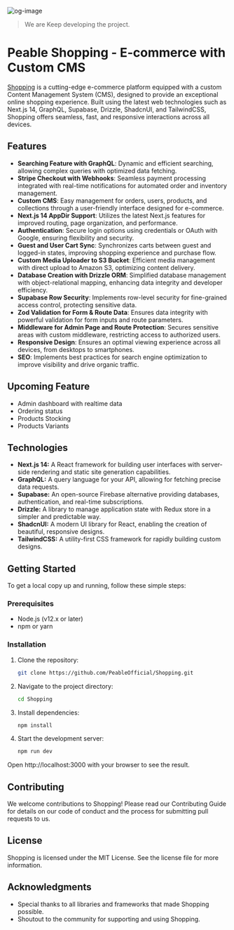 ![og-image](https://Shopping-backpack.s3.us-west-2.amazonaws.com/Shopping-nextjs-supabase-graphql-og.jpg)

> We are Keep developing the project.

# Peable Shopping - E-commerce with Custom CMS

[Shopping](https://Shopping.hugo-coding.com) is a cutting-edge e-commerce platform equipped with a custom Content Management System (CMS), designed to provide an exceptional online shopping experience. Built using the latest web technologies such as Next.js 14, GraphQL, Supabase, Drizzle, ShadcnUI, and TailwindCSS, Shopping offers seamless, fast, and responsive interactions across all devices.

## Features

- **Searching Feature with GraphQL**: Dynamic and efficient searching, allowing complex queries with optimized data fetching.
- **Stripe Checkout with Webhooks**: Seamless payment processing integrated with real-time notifications for automated order and inventory management.
- **Custom CMS**: Easy management for orders, users, products, and collections through a user-friendly interface designed for e-commerce.
- **Next.js 14 AppDir Support**: Utilizes the latest Next.js features for improved routing, page organization, and performance.
- **Authentication**: Secure login options using credentials or OAuth with Google, ensuring flexibility and security.
- **Guest and User Cart Sync**: Synchronizes carts between guest and logged-in states, improving shopping experience and purchase flow.
- **Custom Media Uploader to S3 Bucket**: Efficient media management with direct upload to Amazon S3, optimizing content delivery.
- **Database Creation with Drizzle ORM**: Simplified database management with object-relational mapping, enhancing data integrity and developer efficiency.
- **Supabase Row Security**: Implements row-level security for fine-grained access control, protecting sensitive data.
- **Zod Validation for Form & Route Data**: Ensures data integrity with powerful validation for form inputs and route parameters.
- **Middleware for Admin Page and Route Protection**: Secures sensitive areas with custom middleware, restricting access to authorized users.
- **Responsive Design**: Ensures an optimal viewing experience across all devices, from desktops to smartphones.
- **SEO**: Implements best practices for search engine optimization to improve visibility and drive organic traffic.

## Upcoming Feature

- Admin dashboard with realtime data
- Ordering status
- Products Stocking
- Products Variants



## Technologies

- **Next.js 14:** A React framework for building user interfaces with server-side rendering and static site generation capabilities.
- **GraphQL:** A query language for your API, allowing for fetching precise data requests.
- **Supabase:** An open-source Firebase alternative providing databases, authentication, and real-time subscriptions.
- **Drizzle:** A library to manage application state with Redux store in a simpler and predictable way.
- **ShadcnUI:** A modern UI library for React, enabling the creation of beautiful, responsive designs.
- **TailwindCSS:** A utility-first CSS framework for rapidly building custom designs.

## Getting Started

To get a local copy up and running, follow these simple steps:

### Prerequisites

- Node.js (v12.x or later)
- npm or yarn

### Installation

1. Clone the repository:

   ```bash
   git clone https://github.com/PeableOfficial/Shopping.git
   ```

2. Navigate to the project directory:

   ```bash
   cd Shopping
   ```

3. Install dependencies:

   ```bash
   npm install
   ```

4. Start the development server:
   ```bash
   npm run dev
   ```

Open http://localhost:3000 with your browser to see the result.

## Contributing

We welcome contributions to Shopping! Please read our Contributing Guide for details on our code of conduct and the process for submitting pull requests to us.

## License

Shopping is licensed under the MIT License. See the license file for more information.

## Acknowledgments

- Special thanks to all libraries and frameworks that made Shopping possible.
- Shoutout to the community for supporting and using Shopping.
